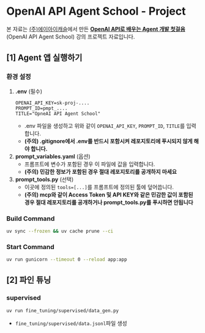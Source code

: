# OpenAI API Agent School - Project

본 자료는 [(주)에이아이캐슬](https://aicastle.com)에서 만든 [**OpenAI API로 배우는 Agent 개발 첫걸음** ](https://openai-api-agent.aicastle.school/)(OpenAI API Agent School) 강의 프로젝트 자료입니다.


## [1] Agent 앱 실행하기

### 환경 설정

1. **.env** (필수)
    ```
    OPENAI_API_KEY=sk-proj-....
    PROMPT_ID=pmpt_....
    TITLE="OpneAI API Agent School"
    ```
    - .env 파일을 생성하고 위와 같이 `OPENAI_API_KEY`, `PROMPT_ID`, `TITLE`를 입력합니다.
    - **(주의) .gitignore에서 .env를 반드시 포함시켜 레포지토리에 푸시되지 않게 해야 합니다.**
1. **prompt_variables.yaml** (옵션)
    - 프롬프트에 변수가 포함된 경우 이 파일에 값을 입력합니다.
    - **(주의) 민감한 정보가 포함된 경우 절대 레포지토리를 공개하지 마세요**
1. **prompt_tools.py** (선택)
    - 이곳에 정의된 `tools=[...]`를 프롬프트에 정의된 툴에 덮어씁니다.
    - **(주의) mcp와 같이 Access Token 및 API KEY와 같은 민감한 값이 포함된 경우 절대 레포지토리를 공개하거나 prompt_tools.py를 푸시하면 안됩니다**

### Build Command
```sh
uv sync --frozen && uv cache prune --ci
```

### Start Command
```sh
uv run gunicorn --timeout 0 --reload app:app
```

## [2] 파인 튜닝

### supervised
```sh
uv run fine_tuning/supervised/data_gen.py
```
- `fine_tuning/supervised/data.jsonl`파일 생성